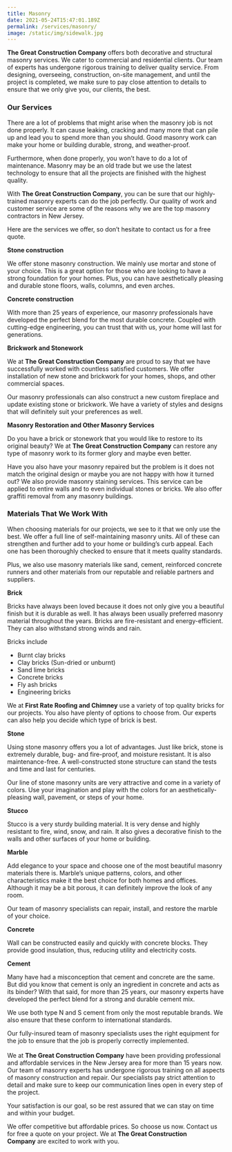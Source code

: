 ```yaml
---
title: Masonry
date: 2021-05-24T15:47:01.189Z
permalink: /services/masonry/
image: /static/img/sidewalk.jpg
---
```



**The Great Construction Company** offers both decorative and structural masonry services. We cater to commercial and residential clients. Our team of experts has undergone rigorous training to deliver quality service. From designing, overseeing, construction, on-site management, and until the project is completed, we make sure to pay close attention to details to ensure that we only give you, our clients, the best.

### Our Services

There are a lot of problems that might arise when the masonry job is not done properly. It can cause leaking, cracking and many more that can pile up and lead you to spend more than you should. Good masonry work can make your home or building durable, strong, and weather-proof.

Furthermore, when done properly, you won’t have to do a lot of maintenance. Masonry may be an old trade but we use the latest technology to ensure that all the projects are finished with the highest quality.

With **The Great Construction Company**, you can be sure that our highly-trained masonry experts can do the job perfectly. Our quality of work and customer service are some of the reasons why we are the top masonry contractors in New Jersey.

Here are the services we offer, so don’t hesitate to contact us for a free quote. 

**Stone construction**

We offer stone masonry construction. We mainly use mortar and stone of your choice. This is a great option for those who are looking to have a strong foundation for your homes. Plus, you can have aesthetically pleasing and durable stone floors, walls, columns, and even arches. 

**Concrete construction**

With more than 25 years of experience, our masonry professionals have developed the perfect blend for the most durable concrete. Coupled with cutting-edge engineering, you can trust that with us, your home will last for generations.

**Brickwork and Stonework**

We at **The Great Construction Company** are proud to say that we have successfully worked with countless satisfied customers. We offer installation of new stone and brickwork for your homes, shops, and other commercial spaces.

Our masonry professionals can also construct a new custom fireplace and update existing stone or brickwork. We have a variety of styles and designs that will definitely suit your preferences as well.

**Masonry Restoration and Other Masonry Services**

Do you have a brick or stonework that you would like to restore to its original beauty? We at **The Great Construction Company** can restore any type of masonry work to its former glory and maybe even better.

Have you also have your masonry repaired but the problem is it does not match the original design or maybe you are not happy with how it turned out? We also provide masonry staining services. This service can be applied to entire walls and to even individual stones or bricks. We also offer graffiti removal from any masonry buildings. 

### Materials That We Work With

When choosing materials for our projects, we see to it that we only use the best. We offer a full line of self-maintaining masonry units. All of these can strengthen and further add to your home or building’s curb appeal. Each one has been thoroughly checked to ensure that it meets quality standards.

Plus, we also use masonry materials like sand, cement, reinforced concrete runners and other materials from our reputable and reliable partners and suppliers.

**Brick**

Bricks have always been loved because it does not only give you a beautiful finish but it is durable as well. It has always been usually preferred masonry material throughout the years. Bricks are fire-resistant and energy-efficient. They can also withstand strong winds and rain.

Bricks include

* Burnt clay bricks
* Clay bricks (Sun-dried or unburnt)
* Sand lime bricks
* Concrete bricks
* Fly ash bricks
* Engineering bricks

We at **First Rate Roofing and Chimney** use a variety of top quality bricks for our projects. You also have plenty of options to choose from. Our experts can also help you decide which type of brick is best. 

**Stone**

Using stone masonry offers you a lot of advantages. Just like brick, stone is extremely durable, bug- and fire-proof, and moisture resistant. It is also maintenance-free. A well-constructed stone structure can stand the tests and time and last for centuries.

Our line of stone masonry units are very attractive and come in a variety of colors. Use your imagination and play with the colors for an aesthetically-pleasing wall, pavement, or steps of your home.

**Stucco**

Stucco is a very sturdy building material. It is very dense and highly resistant to fire, wind, snow, and rain. It also gives a decorative finish to the walls and other surfaces of your home or building. 

**Marble**

Add elegance to your space and choose one of the most beautiful masonry materials there is. Marble’s unique patterns, colors, and other characteristics make it the best choice for both homes and offices. Although it may be a bit porous, it can definitely improve the look of any room.

Our team of masonry specialists can repair, install, and restore the marble of your choice.

**Concrete**

Wall can be constructed easily and quickly with concrete blocks. They provide good insulation, thus, reducing utility and electricity costs.

**Cement**

Many have had a misconception that cement and concrete are the same. But did you know that cement is only an ingredient in concrete and acts as its binder? With that said, for more than 25 years, our masonry experts have developed the perfect blend for a strong and durable cement mix.

We use both type N and S cement from only the most reputable brands. We also ensure that these conform to international standards.

Our fully-insured team of masonry specialists uses the right equipment for the job to ensure that the job is properly correctly implemented.\
\
We at **The Great Construction Company** have been providing professional and affordable services in the New Jersey area for more than 15 years now. Our team of masonry experts has undergone rigorous training on all aspects of masonry construction and repair. Our specialists pay strict attention to detail and make sure to keep our communication lines open in every step of the project.

Your satisfaction is our goal, so be rest assured that we can stay on time and within your budget.

We offer competitive but affordable prices. So choose us now. Contact us for free a quote on your project. We at **The Great Construction Company** are excited to work with you.